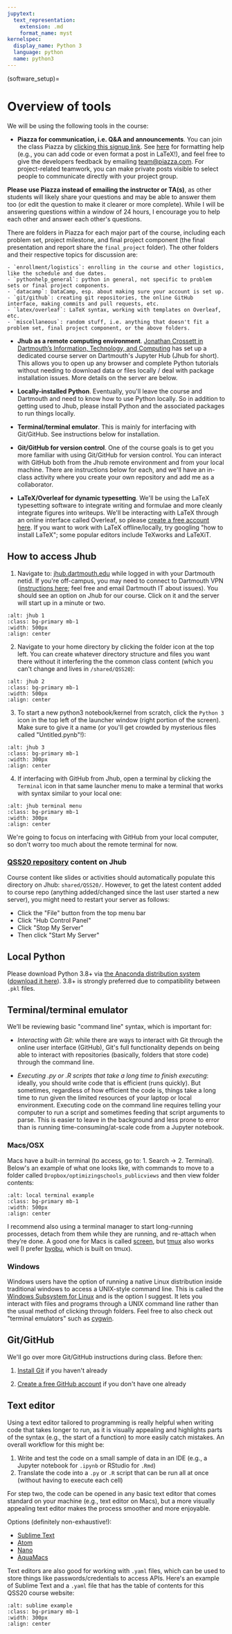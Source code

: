 ```yaml
---
jupytext:
  text_representation:
    extension: .md
    format_name: myst
kernelspec:
  display_name: Python 3
  language: python
  name: python3
---
```


(software_setup)=

# Overview of tools

We will be using the following tools in the course:

- **Piazza for communication, i.e. Q&A and announcements**. You can join the class Piazza by [clicking this signup link](https://piazza.com/dartmouth/fall2022/qss20). See [here](https://piazza.com/help/formatting.html) for formatting help (e.g., you can add code or even format a post in LaTeX!), and feel free to give the developers feedback by emailing team@piazza.com. For project-related teamwork, you can make private posts visible to select people to communicate directly with your project group. 

**Please use Piazza instead of emailing the instructor or TA(s)**, as other students will likely share your questions and may be able to answer them too (or edit the question to make it clearer or more complete). While I will be answering questions within a window of 24 hours, I encourage you to help each other and answer each other's questions. 

There are folders in Piazza for each major part of the course, including each problem set, project milestone, and final project component (the final presentation and report share the `final_project` folder). The other folders and their respective topics for discussion are:

    - `enrollment/logistics`: enrolling in the course and other logistics, like the schedule and due dates.
    - `pythonhelp_general`: python in general, not specific to problem sets or final project components.
    - `datacamp`: DataCamp, esp. about making sure your account is set up.
    - `git/github`: creating git repositories, the online GitHub interface, making commits and pull requests, etc.
    - `latex/overleaf`: LaTeX syntax, working with templates on Overleaf, etc.
    - `miscellaneous`: random stuff, i.e. anything that doesn't fit a problem set, final project component, or the above folders.
    
- **Jhub as a remote computing environment**. [Jonathan Crossett in Dartmouth’s Information, Technology, and Computing](https://itc.dartmouth.edu/people/jonathan-crossett) has set up a dedicated course server on Dartmouth's Jupyter Hub (Jhub for short). This allows you to open up any browser and complete Python tutorials without needing to download data or files locally / deal with package installation issues. More details on the server are below.

- **Locally-installed Python**. Eventually, you'll leave the course and Dartmouth and need to know how to use Python locally. So in addition to getting used to Jhub, please install Python and the associated packages to run things locally. 

- **Terminal/terminal emulator**. This is mainly for interfacing with Git/GitHub. See instructions below for installation.

- **Git/GitHub for version control**. One of the course goals is to get you more familiar with using Git/GitHub for version control. You can interact with GitHub both from the Jhub remote environment and from your local machine. There are instructions below for each, and we'll have an in-class activity where you create your own repository and add me as a collaborator. 

- **LaTeX/Overleaf for dynamic typesetting**. We'll be using the LaTeX typesetting software to integrate writing and formulae and more cleanly integrate figures into writeups. We'll be interacting with LaTeX through an online interface called Overleaf, so please [create a free account here](https://www.overleaf.com/register). If you want to work with LaTeX offline/locally, try googling "how to install LaTeX"; some popular editors include TeXworks and LaTeXiT.


## How to access Jhub

1. Navigate to: [jhub.dartmouth.edu](https://jhub.dartmouth.edu/) while logged in with your Dartmouth netid. If you're off-campus, you may need to connect to Dartmouth VPN ([instructions here](https://services.dartmouth.edu/TDClient/1806/Portal/KB/ArticleDet?ID=66806); feel free and email Dartmouth IT about issues). You should see an option on Jhub for our course. Click on it and the server will start up in a minute or two.

```{image} ../images/jhub1.png
:alt: jhub 1
:class: bg-primary mb-1
:width: 500px
:align: center
```

2. Navigate to your home directory by clicking the folder icon at the top left. You can create whatever directory structure and files you want there without it interfering the the common class content (which you can't change and lives in `/shared/QSS20`):

```{image} ../images/jhub2.png
:alt: jhub 2
:class: bg-primary mb-1
:width: 500px
:align: center
```

3. To start a new python3 notebook/kernel from scratch, click the `Python 3` icon in the top left of the launcher window (right portion of the screen). Make sure to give it a name (or you'll get crowded by mysterious files called "Untitled.pynb"!):

```{image} ../images/jhub3.png
:alt: jhub 3
:class: bg-primary mb-1
:width: 300px
:align: center
```

4. If interfacing with GitHub from Jhub, open a terminal by clicking the `Terminal` icon in that same launcher menu to make a terminal that works with syntax similar to your local one: 

```{image} ../images/terminal.png
:alt: jhub terminal menu
:class: bg-primary mb-1
:width: 300px
:align: center
```

We're going to focus on interfacing with GitHub from your local computer, so don't worry too much about the remote terminal for now.


### [QSS20 repository](https://github.com/jhaber-zz/QSS20_public) content on Jhub

Course content like slides or activities should automatically populate this directory on Jhub: `shared/QSS20/`. However, to get the latest content added to course repo (anything added/changed since the last user started a new server), you might need to restart your server as follows:

- Click the "File" button from the top menu bar
- Click "Hub Control Panel"
- Click "Stop My Server"
- Then click "Start My Server"


## Local Python

Please download Python 3.8+ via [the Anaconda distribution system](https://www.anaconda.com/what-is-anaconda/) ([download it here](https://www.anaconda.com/products/distribution)). 3.8+ is strongly preferred due to compatibility between `.pkl` files.


## Terminal/terminal emulator

We’ll be reviewing basic "command line" syntax, which is important for:

- *Interacting with Git*: while there are ways to interact with Git through the online user interface (GitHub), Git's full functionality depends on being able to interact with repositories (basically, folders that store code) through the command line.

-  *Executing .py or .R scripts that take a long time to finish executing*: ideally, you should write code that is efficient (runs quickly). But sometimes, regardless of how efficient the code is, things take a long time to run given the limited resources of your laptop or local environment. Executing code on the command line requires telling your computer to run a script and sometimes feeding that script arguments to parse. This is easier to leave in the background and less prone to error than is running time-consuming/at-scale code from a Jupyter notebook. 


### Macs/OSX

Macs have a built-in terminal (to access, go to: 1. Search -> 2. Terminal). Below's an example of what one looks like, with commands to move to a folder called `Dropbox/optimizingschools_publicviews` and then view folder contents:

```{image} ../images/local_terminal.png
:alt: local terminal example
:class: bg-primary mb-1
:width: 500px
:align: center
```

I recommend also using a terminal manager to start long-running processes, detach from them while they are running, and re-attach when they’re done. A good one for Macs is called [screen](http://www.kinnetica.com/2011/05/29/using-screen-on-mac-os-x/), but [tmux](https://www.howtogeek.com/671422/how-to-use-tmux-on-linux-and-why-its-better-than-screen/) also works well (I prefer [byobu](https://www.byobu.org/), which is built on tmux). 


### Windows

Windows users have the option of running a native Linux distribution inside traditional windows to access a UNIX-style command line. This is called the [Windows Subsystem for Linux](https://docs.microsoft.com/en-us/windows/wsl/about) and is the option I suggest. It lets you interact with files and programs through a UNIX command line rather than the usual method of clicking through folders. Feel free to also check out "terminal emulators" such as [cygwin](https://www.cygwin.com/).


## Git/GitHub

We'll go over more Git/GitHub instructions during class. Before then:

1. [Install Git](https://git-scm.com/book/en/v2/Getting-Started-Installing-Git) if you haven't already

2. [Create a free GitHub account](https://docs.github.com/en/github/getting-started-with-github/signing-up-for-a-new-github-account) if you don't have one already


## Text editor

Using a text editor tailored to programming is really helpful when writing code that takes longer to run, as it is visually appealing and highlights parts of the syntax (e.g., the start of a function) to more easily catch mistakes. An overall workflow for this might be:

1. Write and test the code on a small sample of data in an IDE (e.g., a Jupyter notebook for `.ipynb` or RStudio for `.Rmd`)
2. Translate the code into a `.py` or `.R` script that can be run all at once (without having to execute each cell) 

For step two, the code can be opened in any basic text editor that comes standard on your machine (e.g., text editor on Macs), but a more visually appealing text editor makes the process smoother and more enjoyable.

Options (definitely non-exhaustive!):

- [Sublime Text](https://www.sublimetext.com/3)
- [Atom](https://atom.io/)
- [Nano](https://www.nano-editor.org/download.php)
- [AquaMacs](http://aquamacs.org/)

Text editors are also good for working with `.yaml` files, which can be used to store things like passwords/credentials to access APIs. Here's an example of Sublime Text and a `.yaml` file that has the table of contents for this QSS20 course website:

```{image} ../images/sublime_example.png
:alt: sublime example
:class: bg-primary mb-1
:width: 300px
:align: center
```
